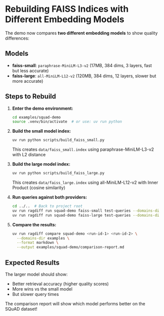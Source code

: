 # Rebuilding FAISS Indices with Different Embedding Models

The demo now compares **two different embedding models** to show quality differences:

## Models

- **faiss-small**: `paraphrase-MiniLM-L3-v2` (17MB, 384 dims, 3 layers, fast but less accurate)
- **faiss-large**: `all-MiniLM-L12-v2` (120MB, 384 dims, 12 layers, slower but more accurate)

## Steps to Rebuild

1. **Enter the demo environment:**
   ```bash
   cd examples/squad-demo
   source .venv/bin/activate  # or use: uv run python
   ```

2. **Build the small model index:**
   ```bash
   uv run python scripts/build_faiss_small.py
   ```
   This creates `data/faiss_small.index` using paraphrase-MiniLM-L3-v2 with L2 distance

3. **Build the large model index:**
   ```bash
   uv run python scripts/build_faiss_large.py
   ```
   This creates `data/faiss_large.index` using all-MiniLM-L12-v2 with Inner Product (cosine similarity)

4. **Run queries against both providers:**
   ```bash
   cd ../..  # Back to project root
   uv run ragdiff run squad-demo faiss-small test-queries --domains-dir examples
   uv run ragdiff run squad-demo faiss-large test-queries --domains-dir examples
   ```

5. **Compare the results:**
   ```bash
   uv run ragdiff compare squad-demo <run-id-1> <run-id-2> \
     --domains-dir examples \
     --format markdown \
     --output examples/squad-demo/comparison-report.md
   ```

## Expected Results

The larger model should show:
- Better retrieval accuracy (higher quality scores)
- More wins vs the small model
- But slower query times

The comparison report will show which model performs better on the SQuAD dataset!
